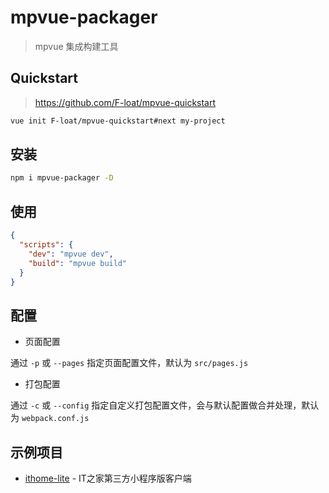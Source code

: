 # mpvue-packager

> mpvue 集成构建工具

## Quickstart

> https://github.com/F-loat/mpvue-quickstart

``` bash
vue init F-loat/mpvue-quickstart#next my-project
```

## 安装

``` bash
npm i mpvue-packager -D
```

## 使用

``` json
{
  "scripts": {
    "dev": "mpvue dev",
    "build": "mpvue build"
  }
}
```

## 配置

* 页面配置

通过 `-p` 或 `--pages` 指定页面配置文件，默认为 `src/pages.js`

* 打包配置

通过 `-c` 或 `--config` 指定自定义打包配置文件，会与默认配置做合并处理，默认为 `webpack.conf.js`

## 示例项目

* [ithome-lite](https://github.com/F-loat/ithome-lite) - IT之家第三方小程序版客户端
